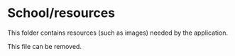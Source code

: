 # School/resources

This folder contains resources (such as images) needed by the application. 

This file can be removed.
